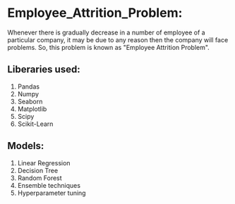 # Employee_Attrition_Problem:
Whenever there is gradually decrease in a number of employee of a particular company, it may be due to any reason then the company will face problems. So, this problem is known as "Employee Attrition Problem".
## Liberaries used:
 1. Pandas
 2. Numpy
 3. Seaborn
 4. Matplotlib
 5. Scipy
 6. Scikit-Learn
 
## Models:
 1. Linear Regression
 2. Decision Tree
 3. Random Forest
 4. Ensemble techniques
 5. Hyperparameter tuning 
